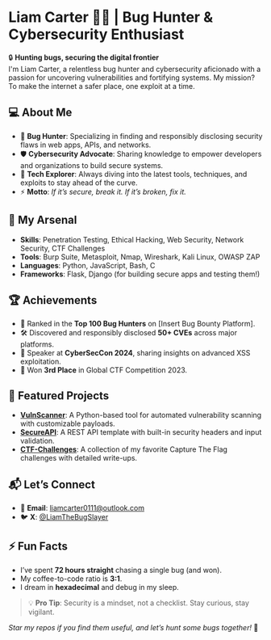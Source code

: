 # Liam Carter 🕵️‍♂️ | Bug Hunter & Cybersecurity Enthusiast

🔒 **Hunting bugs, securing the digital frontier**  
I'm Liam Carter, a relentless bug hunter and cybersecurity aficionado with a passion for uncovering vulnerabilities and fortifying systems. My mission? To make the internet a safer place, one exploit at a time.

## 💻 About Me
- 🐞 **Bug Hunter**: Specializing in finding and responsibly disclosing security flaws in web apps, APIs, and networks.  
- 🛡️ **Cybersecurity Advocate**: Sharing knowledge to empower developers and organizations to build secure systems.  
- 🌌 **Tech Explorer**: Always diving into the latest tools, techniques, and exploits to stay ahead of the curve.  
- ⚡ **Motto**: *If it’s secure, break it. If it’s broken, fix it.*

## 🔧 My Arsenal
- **Skills**: Penetration Testing, Ethical Hacking, Web Security, Network Security, CTF Challenges  
- **Tools**: Burp Suite, Metasploit, Nmap, Wireshark, Kali Linux, OWASP ZAP  
- **Languages**: Python, JavaScript, Bash, C  
- **Frameworks**: Flask, Django (for building secure apps and testing them!)  

## 🏆 Achievements
- 🥇 Ranked in the **Top 100 Bug Hunters** on [Insert Bug Bounty Platform].  
- 🛠️ Discovered and responsibly disclosed **50+ CVEs** across major platforms.  
- 🎤 Speaker at **CyberSecCon 2024**, sharing insights on advanced XSS exploitation.  
- 🏅 Won **3rd Place** in Global CTF Competition 2023.  

## 🌟 Featured Projects
- **[VulnScanner](https://github.com/LiamCarter/VulnScanner)**: A Python-based tool for automated vulnerability scanning with customizable payloads.  
- **[SecureAPI](https://github.com/LiamCarter/SecureAPI)**: A REST API template with built-in security headers and input validation.  
- **[CTF-Challenges](https://github.com/LiamCarter/CTF-Challenges)**: A collection of my favorite Capture The Flag challenges with detailed write-ups.  

## 📬 Let’s Connect
- 📩 **Email**: liamcarter0111@outlook.com  
- 🐦 **X**: [@LiamTheBugSlayer](https://x.com/LiamTheBugSlayer)  

## ⚡ Fun Facts
- I’ve spent **72 hours straight** chasing a single bug (and won).  
- My coffee-to-code ratio is **3:1**.  
- I dream in **hexadecimal** and debug in my sleep.  

> 💡 **Pro Tip**: Security is a mindset, not a checklist. Stay curious, stay vigilant.

*Star my repos if you find them useful, and let’s hunt some bugs together!* 🚀

